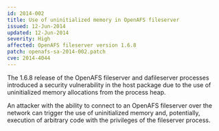 ```yaml
---
id: 2014-002
title: Use of uninitialized memory in OpenAFS fileserver
issued: 12-Jun-2014
updated: 12-Jun-2014
severity: High
affected: OpenAFS fileserver version 1.6.8
patch: openafs-sa-2014-002.patch
cve: 2014-4044
---
```


The 1.6.8 release of the OpenAFS fileserver and dafileserver
processes introduced a security vulnerability in the host package
due to the use of uninitialized memory allocations from the process
heap.

An attacker with the ability to connect to an OpenAFS fileserver over
the network can trigger the use of uninitialized memory and, potentially,
execution of arbitrary code with the privileges of the fileserver
process.

